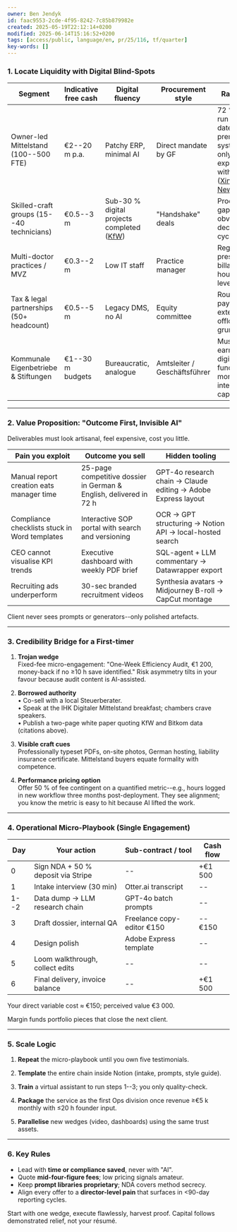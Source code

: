 ```yaml
---
owner: Ben Jendyk
id: faac9553-2cde-4f95-8242-7c85b879982e
created: 2025-05-19T22:12:14+0200
modified: 2025-06-14T15:16:52+0200
tags: [access/public, language/en, pr/25/116, tf/quarter]
key-words: []
---
```


### 1. Locate Liquidity with Digital Blind-Spots

| Segment | Indicative free cash | Digital fluency | Procurement style | Rationale | 
| ---- | ---- | ---- | ---- | ----  |
| Owner-led Mittelstand (100--500 FTE) | €2--20 m p.a. | Patchy ERP, minimal AI | Direct mandate by GF | 72 % still run on dated on-prem systems; only 28 % experiment with AI ([Xinhua News](https://english.news.cn/europe/20241125/22d05eace49043ab8fda434be37e31a6/c.html?utm_source=chatgpt.com)) | 
| Skilled-craft groups (15--40 technicians) | €0.5--3 m | Sub-30 % digital projects completed ([KfW](https://www.kfw.de/PDF/Download-Center/Konzernthemen/Research/PDF-Dokumente-Digitalisierungsbericht-Mittelstand/KfW-Digitalisierungsbericht-EN/KfW-SME-Digitalisation-Report-2024.pdf?utm_source=chatgpt.com)) | "Handshake" deals | Productivity gaps are obvious, decision cycles fast | 
| Multi-doctor practices / MVZ | €0.3--2 m | Low IT staff | Practice manager | Regulatory pressure; billable hour leverage | 
| Tax & legal partnerships (50+ headcount) | €0.5--5 m | Legacy DMS, no AI | Equity committee | Routinely pay externals to offload grunt work | 
| Kommunale Eigenbetriebe & Stiftungen | €1--30 m budgets | Bureaucratic, analogue | Amtsleiter / Geschäftsführer | Must spend earmarked digital-fund money, low internal capability | 

* * *

### 2. Value Proposition: "Outcome First, Invisible AI"

Deliverables must look artisanal, feel expensive, cost you little.

| Pain you exploit | Outcome you sell | Hidden tooling | 
| ---- | ---- | ----  |
| Manual report creation eats manager time | 25-page competitive dossier in German & English, delivered in 72 h | GPT-4o research chain → Claude editing → Adobe Express layout | 
| Compliance checklists stuck in Word templates | Interactive SOP portal with search and versioning | OCR → GPT structuring → Notion API → local-hosted search | 
| CEO cannot visualise KPI trends | Executive dashboard with weekly PDF brief | SQL-agent + LLM commentary → Datawrapper export | 
| Recruiting ads underperform | 30-sec branded recruitment videos | Synthesia avatars → Midjourney B-roll → CapCut montage | 

Client never sees prompts or generators--only polished artefacts.

* * *

### 3. Credibility Bridge for a First-timer

1. **Trojan wedge**  
Fixed-fee micro-engagement: "One-Week Efficiency Audit, €1 200, money-back if no ≥10 h save identified." Risk asymmetry tilts in your favour because audit content is AI-assisted.

2. **Borrowed authority**  
• Co-sell with a local Steuerberater.  
• Speak at the IHK Digitaler Mittelstand breakfast; chambers crave speakers.  
• Publish a two-page white paper quoting KfW and Bitkom data (citations above).

3. **Visible craft cues**  
Professionally typeset PDFs, on-site photos, German hosting, liability insurance certificate. Mittelstand buyers equate formality with competence.

4. **Performance pricing option**  
Offer 50 % of fee contingent on a quantified metric--e.g., hours logged in new workflow three months post-deployment. They see alignment; you know the metric is easy to hit because AI lifted the work.

* * *

### 4. Operational Micro-Playbook (Single Engagement)

| Day | Your action | Sub-contract / tool | Cash flow | 
| ---- | ---- | ---- | ----  |
| 0 | Sign NDA + 50 % deposit via Stripe | -- | +€1 500 | 
| 1 | Intake interview (30 min) | Otter.ai transcript | -- | 
| 1--2 | Data dump → LLM research chain | GPT-4o batch prompts | -- | 
| 3 | Draft dossier, internal QA | Freelance copy-editor €150 | --€150 | 
| 4 | Design polish | Adobe Express template | -- | 
| 5 | Loom walkthrough, collect edits | -- | -- | 
| 6 | Final delivery, invoice balance | -- | +€1 500 | 

Your direct variable cost ≈ €150; perceived value €3 000.

Margin funds portfolio pieces that close the next client.

* * *

### 5. Scale Logic

1. **Repeat** the micro-playbook until you own five testimonials.

2. **Template** the entire chain inside Notion (intake, prompts, style guide).

3. **Train** a virtual assistant to run steps 1--3; you only quality-check.

4. **Package** the service as the first Ops division once revenue ≥€5 k monthly with ≤20 h founder input.

5. **Parallelise** new wedges (video, dashboards) using the same trust assets.
* * *

### 6. Key Rules

- Lead with **time or compliance saved**, never with "AI".
- Quote **mid-four-figure fees**; low pricing signals amateur.
- Keep **prompt libraries proprietary**; NDA covers method secrecy.
- Align every offer to a **director-level pain** that surfaces in <90-day reporting cycles.

Start with one wedge, execute flawlessly, harvest proof. Capital follows demonstrated relief, not your résumé.